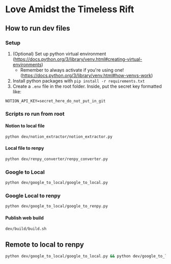# Love Amidst the Timeless Rift

## How to run dev files

### Setup

1. (Optional) Set up python virtual environment (https://docs.python.org/3/library/venv.html#creating-virtual-environments)
    - Remember to always activate if you're using one! (https://docs.python.org/3/library/venv.html#how-venvs-work)
2. Install python packages with `pip install -r requirements.txt`
3. Create a `.env` file in the root folder. Inside, put the secret key formatted like:
```
NOTION_API_KEY=secret_here_do_not_put_in_git

```
### Scripts ro run from root

#### Notion to local file

```bash
python dev/notion_extractor/notion_extractor.py 
```

#### Local file to renpy

```bash
python dev/renpy_converter/renpy_converter.py 
```

### Google to Local

```bash
python dev/google_to_local/google_to_local.py
```

### Google Local to renpy

```bash
python dev/google_to_local/google_to_renpy.py
```


#### Publish web build

```bash
dev/build/build.sh 
```

## Remote to local to renpy

```bash
python dev/google_to_local/google_to_local.py && python dev/google_to_local/google_to_renpy.py
```